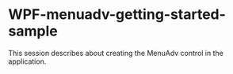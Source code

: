 # WPF-menuadv-getting-started-sample
This session describes about creating the MenuAdv control in the application.
